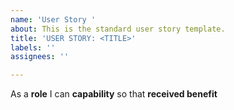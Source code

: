 ```yaml
---
name: 'User Story '
about: This is the standard user story template.
title: 'USER STORY: <TITLE>'
labels: ''
assignees: ''

---
```


As a **role** I can **capability** so that **received benefit**
